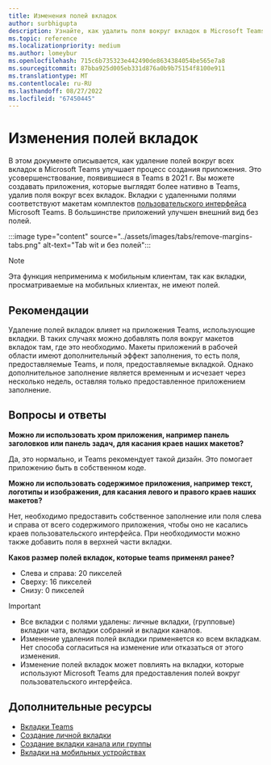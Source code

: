 ```yaml
---
title: Изменения полей вкладок
author: surbhigupta
description: Узнайте, как удалить поля вокруг вкладок в Microsoft Teams с помощью комплекта пользовательского интерфейса. Знать дополнительный эффект заполнения, размер поля для левого, правого, верхнего и нижнего.
ms.topic: reference
ms.localizationpriority: medium
ms.author: lomeybur
ms.openlocfilehash: 715c6b735323e442490de8634384054be565e7a8
ms.sourcegitcommit: 87bba925d005eb331d876a0b9b75154f8100e911
ms.translationtype: MT
ms.contentlocale: ru-RU
ms.lasthandoff: 08/27/2022
ms.locfileid: "67450445"
---
```

# <a name="tab-margin-changes"></a>Изменения полей вкладок

В этом документе описывается, как удаление полей вокруг всех вкладок в Microsoft Teams улучшает процесс создания приложения. Это усовершенствование, появившиеся в Teams в 2021 г.
Вы можете создавать приложения, которые выглядят более нативно в Teams, удалив поля вокруг всех вкладок. Вкладки с удаленными полями соответствуют макетам комплектов [пользовательского интерфейса](~/tabs/design/tabs.md) Microsoft Teams. В большинстве приложений улучшен внешний вид без полей.

:::image type="content" source="../assets/images/tabs/remove-margins-tabs.png" alt-text="Tab wit и без полей":::

> [!NOTE]
> Эта функция неприменима к мобильным клиентам, так как вкладки, просматриваемые на мобильных клиентах, не имеют полей.

## <a name="guidelines"></a>Рекомендации

Удаление полей вкладок влияет на приложения Teams, использующие вкладки. В таких случаях можно добавлять поля вокруг макетов вкладок там, где это необходимо. Макеты приложений в рабочей области имеют дополнительный эффект заполнения, то есть поля, предоставляемые Teams, и поля, предоставляемые вкладкой. Однако дополнительное заполнение является временным и исчезает через несколько недель, оставляя только предоставленное приложением заполнение.

## <a name="faq"></a>Вопросы и ответы

**Можно ли использовать хром приложения, например панель заголовков или панель задач, для касания краев наших макетов?**

Да, это нормально, и Teams рекомендует такой дизайн. Это помогает приложению быть в собственном коде.

**Можно ли использовать содержимое приложения, например текст, логотипы и изображения, для касания левого и правого краев наших макетов?**

Нет, необходимо предоставить собственное заполнение или поля слева и справа от всего содержимого приложения, чтобы оно не касались краев пользовательского интерфейса. При необходимости можно также добавить поля в верхней части вкладки.

**Каков размер полей вкладок, которые teams применял ранее?**

* Слева и справа: 20 пикселей
* Сверху: 16 пикселей
* Снизу: 0 пикселей

> [!IMPORTANT]
>
> * Все вкладки с полями удалены: личные вкладки, (групповые) вкладки чата, вкладки собраний и вкладки каналов.
> * Изменение удаления полей вкладки применяется ко всем вкладкам. Нет способа согласиться на изменение или отказаться от этого изменения.
> * Изменение полей вкладок может повлиять на вкладки, которые используют Microsoft Teams для предоставления полей вокруг пользовательского интерфейса.

## <a name="see-also"></a>Дополнительные ресурсы

* [Вкладки Teams](~/tabs/what-are-tabs.md)
* [Создание личной вкладки](~/tabs/how-to/create-personal-tab.md)
* [Создание вкладки канала или группы](~/tabs/how-to/create-channel-group-tab.md)
* [Вкладки на мобильных устройствах](~/tabs/design/tabs-mobile.md)
